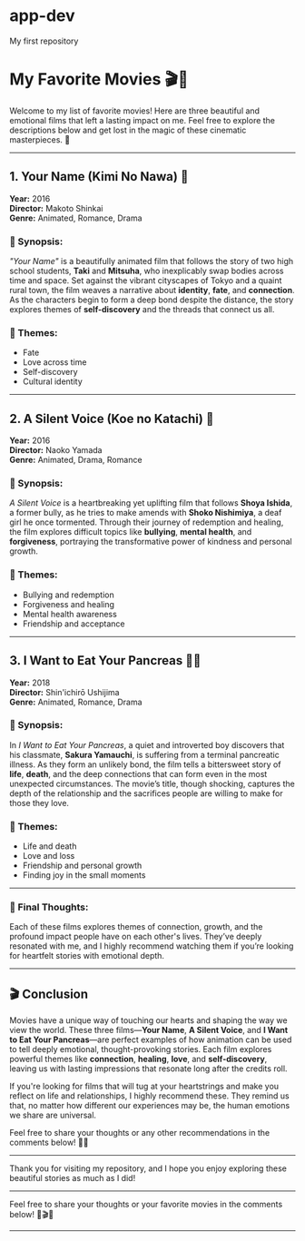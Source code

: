# app-dev
My first repository

# My Favorite Movies 🎬🍿

Welcome to my list of favorite movies! Here are three beautiful and emotional films that left a lasting impact on me. Feel free to explore the descriptions below and get lost in the magic of these cinematic masterpieces. 🌟

---

## 1. **Your Name (Kimi No Nawa)** 🌸

**Year:** 2016  
**Director:** Makoto Shinkai  
**Genre:** Animated, Romance, Drama  

### 📖 Synopsis:
_"Your Name"_ is a beautifully animated film that follows the story of two high school students, **Taki** and **Mitsuha**, who inexplicably swap bodies across time and space. Set against the vibrant cityscapes of Tokyo and a quaint rural town, the film weaves a narrative about **identity**, **fate**, and **connection**. As the characters begin to form a deep bond despite the distance, the story explores themes of **self-discovery** and the threads that connect us all.

### 🌠 Themes:
- Fate
- Love across time
- Self-discovery
- Cultural identity

---

## 2. **A Silent Voice (Koe no Katachi)** 💬

**Year:** 2016  
**Director:** Naoko Yamada  
**Genre:** Animated, Drama, Romance  

### 📖 Synopsis:
_A Silent Voice_ is a heartbreaking yet uplifting film that follows **Shoya Ishida**, a former bully, as he tries to make amends with **Shoko Nishimiya**, a deaf girl he once tormented. Through their journey of redemption and healing, the film explores difficult topics like **bullying**, **mental health**, and **forgiveness**, portraying the transformative power of kindness and personal growth.

### 🌠 Themes:
- Bullying and redemption
- Forgiveness and healing
- Mental health awareness
- Friendship and acceptance

---

## 3. **I Want to Eat Your Pancreas** 🍃💔

**Year:** 2018  
**Director:** Shin'ichirō Ushijima  
**Genre:** Animated, Romance, Drama  

### 📖 Synopsis:
In _I Want to Eat Your Pancreas_, a quiet and introverted boy discovers that his classmate, **Sakura Yamauchi**, is suffering from a terminal pancreatic illness. As they form an unlikely bond, the film tells a bittersweet story of **life**, **death**, and the deep connections that can form even in the most unexpected circumstances. The movie’s title, though shocking, captures the depth of the relationship and the sacrifices people are willing to make for those they love.

### 🌠 Themes:
- Life and death
- Love and loss
- Friendship and personal growth
- Finding joy in the small moments

---

### 🌟 Final Thoughts:
Each of these films explores themes of connection, growth, and the profound impact people have on each other's lives. They’ve deeply resonated with me, and I highly recommend watching them if you’re looking for heartfelt stories with emotional depth.

---

## 🎬 Conclusion

Movies have a unique way of touching our hearts and shaping the way we view the world. These three films—**Your Name**, **A Silent Voice**, and **I Want to Eat Your Pancreas**—are perfect examples of how animation can be used to tell deeply emotional, thought-provoking stories. Each film explores powerful themes like **connection**, **healing**, **love**, and **self-discovery**, leaving us with lasting impressions that resonate long after the credits roll.

If you're looking for films that will tug at your heartstrings and make you reflect on life and relationships, I highly recommend these. They remind us that, no matter how different our experiences may be, the human emotions we share are universal.

Feel free to share your thoughts or any other recommendations in the comments below! 🍿✨

---

Thank you for visiting my repository, and I hope you enjoy exploring these beautiful stories as much as I did!

---

Feel free to share your thoughts or your favorite movies in the comments below! 🎥🎬✨


---

